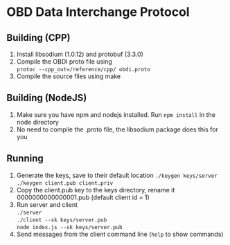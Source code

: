 # OBD Data Interchange Protocol

## Building (CPP)
1. Install libsodium (1.0.12) and protobuf (3.3.0)
2. Compile the OBDI proto file using  
`protoc --cpp_out=/reference/cpp/ obdi.proto`
3. Compile the source files using make

## Building (NodeJS)
1. Make sure you have npm and nodejs installed. Run `npm install` in the node directory
2. No need to compile the .proto file, the libsodium package does this for you

## Running
1. Generate the keys, save to their default location
`./keygen keys/server`  
`./keygen client.pub client.priv`
2. Copy the client.pub key to the keys directory, rename it 0000000000000001.pub (default client id = 1)
3. Run server and client  
`./server`  
`./client --sk keys/server.pub`  
`node index.js --sk keys/server.pub`
4. Send messages from the client command line (`help` to show commands)
